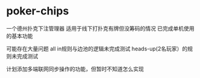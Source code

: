 # poker-chips
一个德州扑克下注管理器
适用于线下打扑克有牌但没筹码的情况
已完成单机使用的基本功能

可能存在大量问题
    all in规则与边池的逻辑未完成测试
    heads-up(2名玩家）的规则未完成测试

计划添加多端联网同步操作的功能，但暂时不知道怎么实现